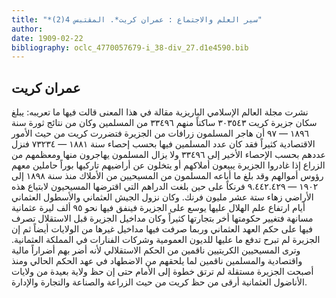 ```yaml
---
title: "*سير العلم والاجتماع : عمران كريت*. المقتبس 4(2)"
author: 
date: 1909-02-22
bibliography: oclc_4770057679-i_38-div_27.d1e4590.bib
---
```




##  عمران كريت 


 نشرت مجلة  العالم الإسلامي  الباريزية مقالة  في هذا المعنى قالت فيها ما تعريبه: يبلغ سكان جزيرة كريت  ٣٠٣٥٤٣  ساكناً منهم  ٣٣٤٩٦  من المسلمين وكان من نتائج ثورة سنة  ١٨٩٦  —  ٩٧  أن هاجر المسلمون زرافات من الجزيرة فتضررت كريت من حيث الأمور الاقتصادية كثيراً فقد كان عدد المسلمين فيها بحسب إحصاء سنة  ١٨٨١  —  ٧٣٢٣٤  فنزل عددهم بحسب الإحصاء الأخير إلى  ٣٣٤٩٦  ولا يزال   المسلمون يهاجرون منها ومعظمهم من الزراع إذا غادروا الجزيرة يبيعون أملاكهم أو يتخلون عن أراضيهم تاركيها بوراً حاملين معهم رؤوس أموالهم وقد بلغ ما أباعه المسلمون من المسيحيين من الأملاك منذ سنة  ١٨٩٨  إلى  ١٩٠٢  —  ٩.٤٤٢.٤٢٩  فرنكاً على حين بلغت الدراهم التي اقترضها المسيحيون لابتياع هذه الأراضي زهاء  ستة  عشر  مليون فرنك. وكان نزول الجيش العثماني والأسطول العثماني أيام ارتفاع علم الهلال عليها يوسع على الجزيرة فينفق فيها نحو  ٩٥  ألف  ليرة عثمانية مسانهة فتغيير حكومتها أخر بتجارتها كثيراً وكان مداخيل الجزيرة قبل الاستقلال تصرف فيها على حكم العهد العثماني وربما صرفت فيها مداخيل غيرها من الولايات أيضاً ثم إن الجزيرة لم تبرح تدفع ما عليها للديون العمومية وشركات الفنارات في المملكة العثمانية. وترى المسيحيين الكريتيين ناقمين من الحكم الاستقلالي لأنه أضر بهم أضراراً مالية واقتصادية والمسلمين ناقمين لما يلحقهم من الاضطهاد في عهد الحكم الحالي ومنذ أصبحت الجزيرة مستقلة لم ترتق خطوة إلى الأمام حتى إن حظ ولاية بعيدة من ولايات الأناضول العثمانية أرقى من حظ كريت من حيث الزراعة والصناعة والتجارة والإدارة. 
